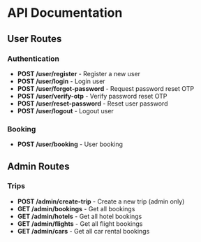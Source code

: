 # API Documentation

## User Routes

### Authentication
- **POST /user/register** - Register a new user
- **POST /user/login** - Login user
- **POST /user/forgot-password** - Request password reset OTP
- **POST /user/verify-otp** - Verify password reset OTP
- **POST /user/reset-password** - Reset user password
- **POST /user/logout** - Logout user

### Booking
- **POST /user/booking** - User booking

## Admin Routes

### Trips
- **POST /admin/create-trip** - Create a new trip (admin only)
- **GET /admin/bookings** - Get all bookings
- **GET /admin/hotels** - Get all hotel bookings
- **GET /admin/flights** - Get all flight bookings
- **GET /admin/cars** - Get all car rental bookings

